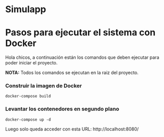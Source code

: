 # Simulapp
# Pasos para ejecutar el sistema con Docker

Hola chicos, a continuación están los comandos que deben ejecutar para poder iniciar el proyecto.

<strong>NOTA:</strong> Todos los comandos se ejecutan en la raiz del proyecto.

### Construir la imagen de Docker
    
    docker-compose build

### Levantar los contenedores en segundo plano

    docker-compose up -d

Luego solo queda acceder con esta URL: http://localhost:8080/
